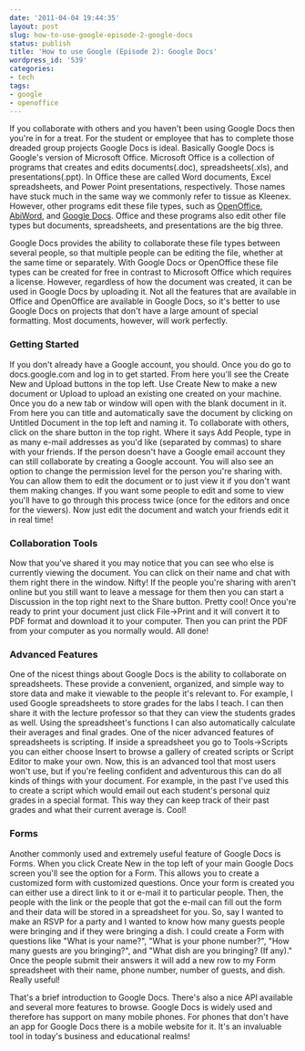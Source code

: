 ```yaml
---
date: '2011-04-04 19:44:35'
layout: post
slug: how-to-use-google-episode-2-google-docs
status: publish
title: 'How to use Google (Episode 2): Google Docs'
wordpress_id: '539'
categories:
- tech
tags:
- google
- openoffice
---
```


If you collaborate with others and you haven't been using Google Docs then you're in for a treat. For the student or employee that has to complete those dreaded group projects Google Docs is ideal. Basically Google Docs is Google's version of Microsoft Office. Microsoft Office is a collection of programs that creates and edits documents(.doc), spreadsheets(.xls), and presentations(.ppt). In Office these are called Word documents, Excel spreadsheets, and Power Point presentations, respectively. Those names have stuck much in the same way we commonly refer to tissue as Kleenex. However, other programs edit these file types, such as [OpenOffice](http://www.openoffice.org/), [AbiWord](http://www.abisource.com/), and [Google Docs](http://docs.google.com/support/bin/answer.py?answer=49008). Office and these programs also edit other file types but documents, spreadsheets, and presentations are the big three.

Google Docs provides the ability to collaborate these file types between several people, so that multiple people can be editing the file, whether at the same time or separately. With Google Docs or OpenOffice these file types can be created for free in contrast to Microsoft Office which requires a license. However, regardless of how the document was created, it can be used in Google Docs by uploading it. Not all the features that are available in Office and OpenOffice are available in Google Docs, so it's better to use Google Docs on projects that don't have a large amount of special formatting. Most documents, however, will work perfectly.

### Getting Started

If you don't already have a Google account, you should. Once you do go to docs.google.com and log in to get started. From here you'll see the Create New and Upload buttons in the top left. Use Create New to make a new document or Upload to upload an existing one created on your machine. Once you do a new tab or window will open with the blank document in it. From here you can title and automatically save the document by clicking on Untitled Document in the top left and naming it. To collaborate with others, click on the share button in the top right. Where it says Add People, type in as many e-mail addresses as you'd like (separated by commas) to share with your friends. If the person doesn't have a Google email account they can still collaborate by creating a Google account. You will also see an option to change the permission level for the person you're sharing with. You can allow them to edit the document or to just view it if you don't want them making changes. If you want some people to edit and some to view you'll have to go through this process twice (once for the editors and once for the viewers). Now just edit the document and watch your friends edit it in real time!

### Collaboration Tools

Now that you've shared it you may notice that you can see who else is currently viewing the document. You can click on their name and chat with them right there in the window. Nifty! If the people you're sharing with aren't online but you still want to leave a message for them then you can start a Discussion in the top right next to the Share button. Pretty cool! Once you're ready to print your document just click File→Print and it will convert it to PDF format and download it to your computer. Then you can print the PDF from your computer as you normally would. All done!

### Advanced Features

One of the nicest things about Google Docs is the ability to collaborate on spreadsheets. These provide a convenient, organized, and simple way to store data and make it viewable to the people it's relevant to. For example, I used Google spreadsheets to store grades for the labs I teach. I can then share it with the lecture professor so that they can view the students grades as well. Using the spreadsheet's functions I can also automatically calculate their averages and final grades. One of the nicer advanced features of spreadsheets is scripting. If inside a spreadsheet you go to Tools→Scripts you can either choose Insert to browse a gallery of created scripts or Script Editor to make your own. Now, this is an advanced tool that most users won't use, but if you're feeling confident and adventurous this can do all kinds of things with your document. For example, in the past I've used this to create a script which would email out each student's personal quiz grades in a special format. This way they can keep track of their past grades and what their current average is. Cool!

### Forms

Another commonly used and extremely useful feature of Google Docs is Forms. When you click Create New in the top left of your main Google Docs screen you'll see the option for a Form. This allows you to create a customized form with customized questions. Once your form is created you can either use a direct link to it or e-mail it to particular people. Then, the people with the link or the people that got the e-mail can fill out the form and their data will be stored in a spreadsheet for you. So, say I wanted to make an RSVP for a party and I wanted to know how many guests people were bringing and if they were bringing a dish. I could create a Form with questions like "What is your name?", "What is your phone number?", "How many guests are you bringing?", and "What dish are you bringing? (If any)." Once the people submit their answers it will add a new row to my Form spreadsheet with their name, phone number, number of guests, and dish. Really useful!

That's a brief introduction to Google Docs. There's also a nice API available and several more features to browse. Google Docs is widely used and therefore has support on many mobile phones. For phones that don't have an app for Google Docs there is a mobile website for it. It's an invaluable tool in today's business and educational realms!
